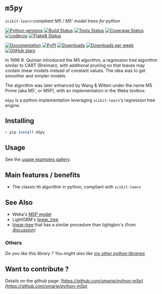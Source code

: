 # `m5py`

*`scikit-learn`-compliant M5 / M5' model trees for python*

[![Python versions](https://img.shields.io/pypi/pyversions/m5py.svg)](https://pypi.python.org/pypi/m5py/) [![Build Status](https://github.com/smarie/python-m5p/actions/workflows/base.yml/badge.svg)](https://github.com/smarie/python-m5p/actions/workflows/base.yml) [![Tests Status](./reports/junit/junit-badge.svg?dummy=8484744)](./reports/junit/report.html) [![Coverage Status](./reports/coverage/coverage-badge.svg?dummy=8484744)](./reports/coverage/index.html) [![codecov](https://codecov.io/gh/smarie/python-m5p/branch/main/graph/badge.svg)](https://codecov.io/gh/smarie/python-m5p) [![Flake8 Status](./reports/flake8/flake8-badge.svg?dummy=8484744)](./reports/flake8/index.html)

[![Documentation](https://img.shields.io/badge/doc-latest-blue.svg)](https://smarie.github.io/python-m5p/) [![PyPI](https://img.shields.io/pypi/v/m5py.svg)](https://pypi.python.org/pypi/m5py/) [![Downloads](https://pepy.tech/badge/m5py)](https://pepy.tech/project/m5py) [![Downloads per week](https://pepy.tech/badge/m5py/week)](https://pepy.tech/project/m5py) [![GitHub stars](https://img.shields.io/github/stars/smarie/python-m5p.svg)](https://github.com/smarie/python-m5p/stargazers)

In 1996 R. Quinlan introduced the M5 algorithm, a regression tree algorithm similar to CART (Breiman), with additional pruning so that leaves may contain linear models instead of constant values. The idea was to get smoother and simpler models.

The algorithm was later enhanced by Wang & Witten under the name M5 Prime (aka M5', or M5P), with an implementation in the Weka toolbox.

`m5py` is a python implementation leveraging `scikit-learn`'s regression tree engine.


## Installing

```bash
> pip install m5py
```

## Usage

See the [usage examples gallery](./generated/gallery).

## Main features / benefits

 * The classic `M5` algorithm in python, compliant with `scikit-learn`

## See Also

 * Weka's [M5P model](https://weka.sourceforge.io/doc.dev/weka/classifiers/trees/M5P.html)
 * LightGBM's [linear_tree](https://lightgbm.readthedocs.io/en/latest/Parameters.html#linear_tree)
 * [linear-tree](https://github.com/cerlymarco/linear-tree) that has a similar procedure than lightgbm's (from
   [discussion](https://github.com/scikit-learn/scikit-learn/issues/13106#issuecomment-808730062))

### Others

*Do you like this library ? You might also like [my other python libraries](https://github.com/smarie/OVERVIEW#python)* 

## Want to contribute ?

Details on the github page: [https://github.com/smarie/python-m5p](https://github.com/smarie/python-m5p)

